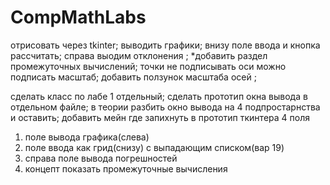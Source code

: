 # CompMathLabs

отрисовать через tkinter;
выводить графики;
внизу поле ввода и кнопка рассчитать;
справа выодим отклонения ;
*добавить раздел промежуточных вычислений;
точки не подписывать оси можно подписать масштаб;
добавить ползунок масштаба осей ;

сделать класс по лабе 1 отдельный;
сделать прототип окна вывода в отдельном файле;
в теории разбить окно вывода на 4 подпростарнства и оставить;
добавить мейн где запихнуть в прототип ткинтера 4 поля
1) поле вывода графика(слева)
2) поле ввода как грид(снизу) с выпадающим списком(вар 19)
3) справа поле вывода погрешностей
4) концепт показать промежуточные вычисления